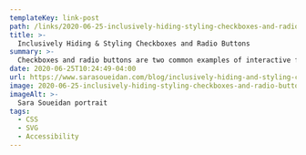 ```yaml
---
templateKey: link-post
path: /links/2020-06-25-inclusively-hiding-styling-checkboxes-and-radio-buttons
title: >-
  Inclusively Hiding & Styling Checkboxes and Radio Buttons
summary: >-
  Checkboxes and radio buttons are two common examples of interactive form elements that we desperately want to have full control over styling but we don’t. So we’ve been hacking our way around styling them by hiding said elements with CSS and visually replacing them with pseudo-elements or an SVG image — SVG, of course, being the more flexible, powerful, and accessible replacement.
date: 2020-06-25T10:24:49-04:00
url: https://www.sarasoueidan.com/blog/inclusively-hiding-and-styling-checkboxes-and-radio-buttons/
image: 2020-06-25-inclusively-hiding-styling-checkboxes-and-radio-buttons.jpeg
imageAlt: >-
  Sara Soueidan portrait
tags:
  - CSS
  - SVG
  - Accessibility
---
```

